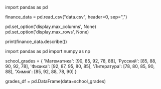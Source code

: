 import pandas as pd

finance_data = pd.read_csv("data.csv", header=0, sep=",")

pd.set_option('display.max_columns', None) pd.set_option('display.max_rows', None)

print(finance_data.describe())

import pandas as pd import numpy as np

school_grades = { 'Математика': [90, 85, 92, 78, 88], 'Русский': [85, 88, 90, 92, 78], 'Физика': [92, 87, 95, 80, 85], 'Литература': [78, 80, 85, 90, 88], 'Химия': [85, 92, 88, 78, 90] }

grades_df = pd.DataFrame(data=school_grades)
